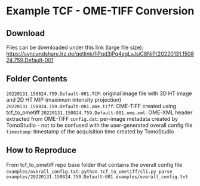# Example TCF - OME-TIFF Conversion

## Download
Files can be downloaded under this link (large file size): https://syncandshare.lrz.de/getlink/fiPqd3jPq4egLyJsiC8NiP/20220131.150824.759.Default-001

## Folder Contents
`20220131.150824.759.Default-001.TCF`: original image file with 3D HT image and 2D HT MIP (maximum intensity projection)
`20220131.150824.759.Default-001.ome.tiff`: OME-TIFF created using tcf\_to\_ometiff
`20220131.150824.759.Default-001.ome.xml`: OME-XML header extracted from OME-TIFF
`config.dat`: per-image metadata created by TomoStudio - not to be confused with the user-generated overall config file
`timestamp`: timestamp of the acquisition time created by TomoStudio

## How to Reproduce
From tcf\_to\_ometiff repo base folder that contains the overall config file `examples/overall_config.txt`:
`python tcf_to_ometiff/cli.py parse examples/20220131.150824.759.Default-001 examples/overall_config.txt`
